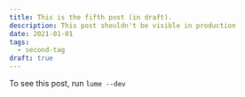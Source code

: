 ```yaml
---
title: This is the fifth post (in draft).
description: This post shouldn't be visible in production
date: 2021-01-01
tags:
  - second-tag
draft: true
---
```


To see this post, run `lume --dev`
